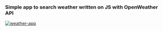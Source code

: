 <h3>Simple app to search weather written on JS with OpenWeather API</h3>
<a href="https://cumbersome-branch.surge.sh/"><img src="https://i.ibb.co/4mhWw1f/weather-app.png" alt="weather-app" border="0"></a>
